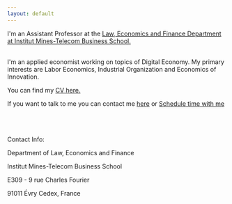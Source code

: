 ```yaml
---
layout: default
---
```



I'm an Assistant Professor at the <a class="a1" href="https://www.imt-bs.eu/en/" target="_blank"> Law, Economics and Finance Department at Institut Mines-Telecom Business School.</a> 

<br>
I'm an applied economist working on topics of Digital Economy. My primary interests are Labor Economics, Industrial Organization and Economics of Innovation. 

<br>

You can find my <a href="/assets/CV_Anahid_Bauer.pdf" target="_blank">CV here.</a> 
<br>

If you want to talk to me you can contact me <a href="mailto:anahid_bauer@imt-bs.eu">here</a> or <!-- Calendly link widget begin --> <link href="https://assets.calendly.com/assets/external/widget.css" rel="stylesheet"> <script src="https://assets.calendly.com/assets/external/widget.js" type="text/javascript" async></script> <a href="" onclick="Calendly.initPopupWidget({url: 'https://calendly.com/anahid_bauer/officehours'});return false;">Schedule time with me</a> <!-- Calendly link widget end -->

<br>
<br>
<br>
Contact Info:

<i class="fa fa-home"></i>  Department of Law, Economics and Finance

Institut Mines-Telecom Business School

E309   - 9 rue Charles Fourier

91011 Évry Cedex, France


<br>
<br>


